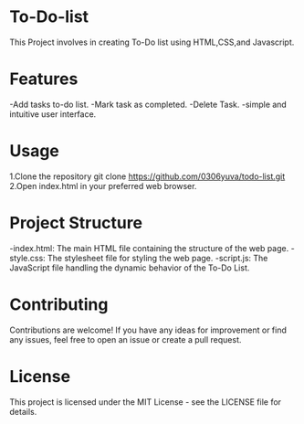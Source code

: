# To-Do-list

This Project involves in creating To-Do list using HTML,CSS,and Javascript.

# Features
-Add tasks to-do list.
-Mark task as completed.
-Delete Task.
-simple and intuitive user interface.

# Usage
1.Clone the repository
git clone https://github.com/0306yuva/todo-list.git
2.Open index.html in your preferred web browser.


# Project Structure
-index.html: The main HTML file containing the structure of the web page.
-style.css: The stylesheet file for styling the web page.
-script.js: The JavaScript file handling the dynamic behavior of the To-Do List.

# Contributing
Contributions are welcome! If you have any ideas for improvement or find any issues, feel free to open an issue or create a pull request.

# License
This project is licensed under the MIT License - see the LICENSE file for details.
